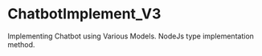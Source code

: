 # ChatbotImplement_V3
Implementing Chatbot using Various Models. NodeJs type implementation method.
